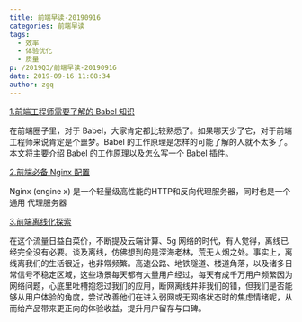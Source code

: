 ```yaml
---
title: 前端早读-20190916
categories: 前端早读
tags:
  - 效率
  - 体验优化
  - 质量
p: /2019Q3/前端早读-20190916
date: 2019-09-16 11:08:34
author: zgq
---
```


[1.前端工程师需要了解的 Babel 知识](https://juejin.im/post/5d7e4cb46fb9a06acf2b8a46)

在前端圈子里，对于 Babel，大家肯定都比较熟悉了。如果哪天少了它，对于前端工程师来说肯定是个噩梦。Babel 的工作原理是怎样的可能了解的人就不太多了。本文将主要介绍 Babel 的工作原理以及怎么写一个 Babel 插件。

[2.前端必备 Nginx 配置](https://juejin.im/post/5d7e49c8f265da03ce3a0884)

Nginx (engine x) 是一个轻量级高性能的HTTP和反向代理服务器，同时也是一个通用 代理服务器

[3.前端离线化探索](http://www.alloyteam.com/2019/07/web-applications-offline/)

在这个流量日益白菜价，不断提及云端计算、5g 网络的时代，有人觉得，离线已经完全没有必要。谈及离线，仿佛想到的是深海老林，荒无人烟之处。事实上，离线离我们的生活很近，也非常频繁。高速公路、地铁隧道、楼道角落，以及诸多日常信号不稳定区域，这些场景每天都有大量用户经过，每天有成千万用户频繁因为网络问题，心底里吐槽抱怨过我们的应用，断网离线并非我们的错，但我们是否能够从用户体验的角度，尝试改善他们在进入弱网或无网络状态时的焦虑情绪呢，从而给产品带来更正向的体验收益，提升用户留存与口碑。
